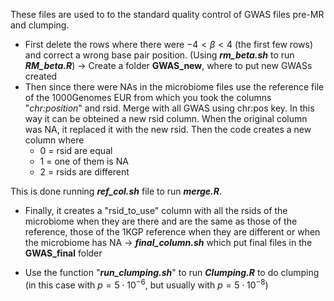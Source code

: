 These files are used to to the standard quality control of GWAS files pre-MR and clumping.
- First delete the rows where there were $-4<\beta<4$ (the first few rows) and correct a wrong base pair position. (Using ***rm_beta.sh*** to run ***RM_beta.R***) $\to$ Create a folder **GWAS_new**, where to put new GWASs created
- Then since there were NAs in the microbiome files use the reference file of the 1000Genomes EUR from which you took the columns "*chr:position*" and rsid. Merge with all GWAS using chr:pos key. In this way it can be obteined a new rsid column. When the original column was NA, it replaced it with the new rsid. Then the code creates a new column where 
    - 0 = rsid are equal
    - 1 = one of them is NA
    - 2 = rsids are different

This is done running ***ref_col.sh*** file to run ***merge.R***.
    
- Finally, it creates a "rsid_to_use" column with all the rsids of the microbiome when they are there and are the same as those of the reference, those of the 1KGP reference when they are different or when the microbiome has NA → ***final_column.sh*** which put final files in the **GWAS_final** folder

- Use the function "***run_clumping.sh***" to run ***Clumping.R*** to do clumping (in this case with $p=5\cdot 10^{-6}$, but usually with $p=5\cdot 10^{-8}$)
